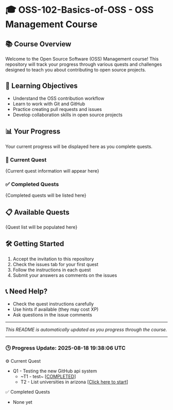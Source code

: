 # 🎓 OSS-102-Basics-of-OSS - OSS Management Course

## 📚 Course Overview
Welcome to the Open Source Software (OSS) Management course! This repository will track your progress through various quests and challenges designed to teach you about contributing to open source projects.

## 🎯 Learning Objectives
- Understand the OSS contribution workflow
- Learn to work with Git and GitHub
- Practice creating pull requests and issues
- Develop collaboration skills in open source projects

## 📊 Your Progress
Your current progress will be displayed here as you complete quests.

### 🚀 Current Quest
{Current quest information will appear here}

### ✅ Completed Quests
{Completed quests will be listed here}

## 📋 Available Quests
{Quest list will be populated here}

## 🛠️ Getting Started
1. Accept the invitation to this repository
2. Check the issues tab for your first quest
3. Follow the instructions in each quest
4. Submit your answers as comments on the issues

## 📞 Need Help?
- Check the quest instructions carefully
- Use hints if available (they may cost XP)
- Ask questions in the issue comments

---
*This README is automatically updated as you progress through the course.*

---

### 🕒 Progress Update: 2025-08-18 19:38:06 UTC

⚙️ Current Quest
  - Q1 - Testing the new GitHub api system
    -  ~T1 - test~ [[COMPLETED](https://github.com/OSS-Doorway-Dev/MisanatNAU-financing/issues/1)]
    - T2 - List universities in arizona [[Click here to start](https://github.com/OSS-Doorway-Dev/MisanatNAU-financing/issues/2)]

✅ Completed Quests
  - None yet
